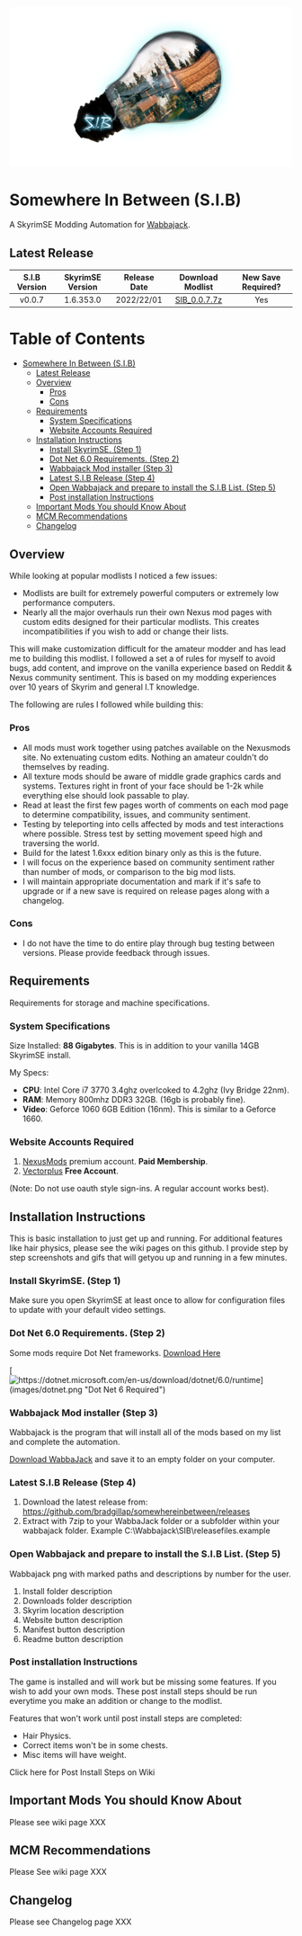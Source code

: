 
![S.I.B Logo](images/SplashV2large.png)


# Somewhere In Between (S.I.B) 
A SkyrimSE Modding Automation for [Wabbajack](https://www.wabbajack.org/#/).

## Latest Release

| S.I.B Version | SkyrimSE Version | Release Date | Download Modlist |New Save Required?                                                                         |
|:-------------:|:----------------:|:------------:|:----------------:|:-----------------------------------------------------------------------------------------:|
| v0.0.7        | 1.6.353.0        | 2022/22/01   | [SIB_0.0.7.7z](https://github.com/bradgillap/somewhereinbetween/releases/download/v0.0.7/SIB_0.0.7.7z) | Yes |

# Table of Contents

- [Somewhere In Between (S.I.B)](#somewhere-in-between--sib-)
  * [Latest Release](#latest-release)
  * [Overview](#overview)
    + [Pros](#pros)
    + [Cons](#cons)
  * [Requirements](#requirements)
    + [System Specifications](#system-specifications)
    + [Website Accounts Required](#website-accounts-required)
  * [Installation Instructions](#installation-instructions)
    + [Install SkyrimSE. (Step 1)](#install-skyrimse--step-1-)
    + [Dot Net 6.0 Requirements. (Step 2)](#dot-net-60-requirements--step-2-)
    + [Wabbajack Mod installer (Step 3)](#wabbajack-mod-installer--step-3-)
    + [Latest S.I.B Release (Step 4)](#latest-sib-release--step-4-)
    + [Open Wabbajack and prepare to install the S.I.B List. (Step 5)](#open-wabbajack-and-prepare-to-install-the-sib-list--step-5-)
    + [Post installation Instructions](#post-installation-instructions)
  * [Important Mods You should Know About](#important-mods-you-should-know-about)
  * [MCM Recommendations](#mcm-recommendations)
  * [Changelog](#changelog)


## Overview

While looking at popular modlists I noticed a few issues:

* Modlists are built for extremely powerful computers or extremely low performance computers. 
* Nearly all the major overhauls run their own Nexus mod pages with custom edits designed for their particular modlists. This creates incompatibilities if you wish to add or change their lists.

This will make customization difficult for the amateur modder and has lead me to building this modlist. I followed a set a of rules for myself to avoid bugs, add content, and improve on the vanilla experience based on Reddit & Nexus community sentiment. This is based on my modding experiences over 10 years of Skyrim and general I.T knowledge.

The following are rules I followed while building this:

### Pros
* All mods must work together using patches available on the  Nexusmods site. No extenuating custom edits. Nothing an amateur couldn't do themselves by reading.
* All texture mods should be aware of middle grade graphics cards and systems. Textures right in front of your face should be 1-2k while everything else should look passable to play.
* Read at least the first few pages worth of comments on each mod  page to determine compatibility, issues, and community sentiment. 
* Testing by teleporting into cells affected by mods and test interactions where possible. Stress test by setting movement speed high and traversing the world.
* Build for the latest 1.6xxx edition binary only as this is the future.
* I will focus on the experience based on community sentiment rather than number of mods, or comparison to the big mod lists.
* I will maintain appropriate documentation and mark if it's safe to upgrade or if a new save is required on release pages along with a changelog.

### Cons
* I do not have the time to do entire play through bug testing between versions. Please provide feedback through issues.

## Requirements

Requirements for storage and machine specifications.

### System Specifications

Size Installed: **88 Gigabytes**. This is in addition to your vanilla 14GB SkyrimSE install.

My Specs: 
* **CPU**: Intel Core i7 3770 3.4ghz overlcoked to 4.2ghz (Ivy Bridge 22nm).
* **RAM**: Memory 800mhz DDR3 32GB. (16gb is probably fine).
* **Video**: Geforce 1060 6GB Edition (16nm). This is similar to a Geforce 1660.

### Website Accounts Required

1. [NexusMods](https://www.nexusmods.com/modrewards#/store/item/35) premium account. **Paid Membership**.
2. [Vectorplus](https://vectorplexus.com/) **Free Account**.

(Note: Do not use oauth style sign-ins. A regular account works best). 

## Installation Instructions

This is basic installation to just get up and running. For additional features like hair physics, please see the wiki pages on this github. I provide step by step screenshots and gifs that will getyou up and running in a few minutes.

### Install SkyrimSE. (Step 1)

Make sure you open SkyrimSE at least once to allow for configuration files to update with your default video settings. 

### Dot Net 6.0 Requirements. (Step 2)

Some mods require Dot Net frameworks. [Download Here](https://dotnet.microsoft.com/en-us/download/dotnet/6.0/runtime)

[![https://dotnet.microsoft.com/en-us/download/dotnet/6.0/runtime](images/dotnet.png "Dot Net 6 Required")](https://dotnet.microsoft.com/en-us/download/dotnet/6.0/runtime)

### Wabbajack Mod installer (Step 3)

Wabbajack is the program that will install all of the mods based on my list and complete the automation. 

[Download WabbaJack](https://www.wabbajack.org/#/) and save it to an empty folder on your computer. 

### Latest S.I.B Release (Step 4)

1. Download the latest release from: https://github.com/bradgillap/somewhereinbetween/releases
2. Extract with 7zip to your WabbaJack folder or a subfolder within your wabbajack folder.  Example C:\Wabbajack\SIB\releasefiles.example

### Open Wabbajack and prepare to install the S.I.B List. (Step 5)

Wabbajack png with marked paths and descriptions by number for the user.

1. Install folder description
2. Downloads folder description
3. Skyrim location description
4. Website button description
5. Manifest button description
6. Readme button description

### Post installation Instructions

The game is installed and will work but be missing some features. If you wish to add your own mods. These post install steps should be run everytime you make an addition or change to the modlist.

Features that won't work until post install steps are completed:
* Hair Physics.
* Correct items won't be in some chests.
* Misc items will have weight.

Click here for Post Install Steps on Wiki

## Important Mods You should Know About

Please see wiki page XXX

## MCM Recommendations 

Please See wiki page XXX

## Changelog

Please see Changelog page XXX

